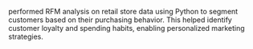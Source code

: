 performed RFM analysis on retail store data using Python to segment customers based on their purchasing behavior. This helped identify customer loyalty and spending habits, enabling personalized marketing strategies.
